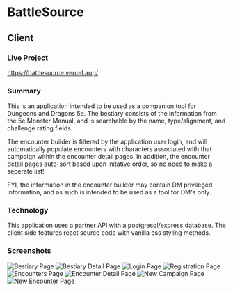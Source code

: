 # BattleSource
## Client

### Live Project
https://battlesource.vercel.app/

### Summary
This is an application intended to be used as a companion tool for Dungeons and Dragons 5e. The bestiary consists of the information from the 5e Monster Manual, and is searchable by the name, type/alignment, and challenge rating fields.

The encounter builder is filtered by the application user login, and will automatically populate encounters with characters associated with that campaign within the encounter detail pages. In addition, the encounter detail pages auto-sort based upon initative order, so no need to make a seperate list!

FYI, the information in the encounter builder may contain DM privileged information, and as such is intended to be used as a tool for DM's only.

### Technology
This application uses a partner API with a postgresql/express database. The client side features react source code with vanilla css styling methods.

### Screenshots
![Bestiary Page](./screenshots/Beastiary.PNG)
![Bestiary Detail Page](./screenshots/BestiaryDetail.PNG)
![Login Page](./screenshots/Login.PNG)
![Registration Page](./screenshots/Registration.PNG)
![Encounters Page](./screenshots/Encounters.PNG)
![Encounter Detail Page](./screenshots/EncounterDetail.PNG)
![New Campaign Page](./screenshots/NewCampaign.PNG)
![New Encounter Page](./screenshots/NewEncounter.PNG)